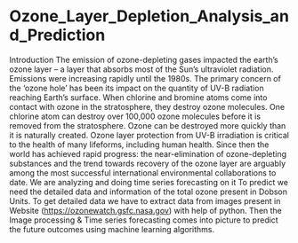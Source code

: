 # Ozone_Layer_Depletion_Analysis_and_Prediction
Introduction
The emission of ozone-depleting gases impacted the earth’s ozone layer – a layer that absorbs most of the Sun’s ultraviolet radiation. Emissions were increasing rapidly until the 1980s.
The primary concern of the ‘ozone hole’ has been its impact on the quantity of UV-B radiation reaching Earth’s surface.
When chlorine and bromine atoms come into contact with ozone in the stratosphere, they destroy ozone molecules. One chlorine atom can destroy over 100,000 ozone molecules before it is removed from the stratosphere. Ozone can be destroyed more quickly than it is naturally created.
Ozone layer protection from UV-B irradiation is critical to the health of many lifeforms, including human health.
Since then the world has achieved rapid progress: the near-elimination of ozone-depleting substances and the trend towards recovery of the ozone layer are arguably among the most successful international environmental collaborations to date.
We are  analyzing and doing time series forecasting on it
To predict we need the detailed data and information of the total ozone present in Dobson Units.
To get detailed data we have to extract data from images present in Website (https://ozonewatch.gsfc.nasa.gov) with help of python.
Then the Image processing  & Time series forecasting comes into picture to predict the future outcomes using machine learning algorithms.
